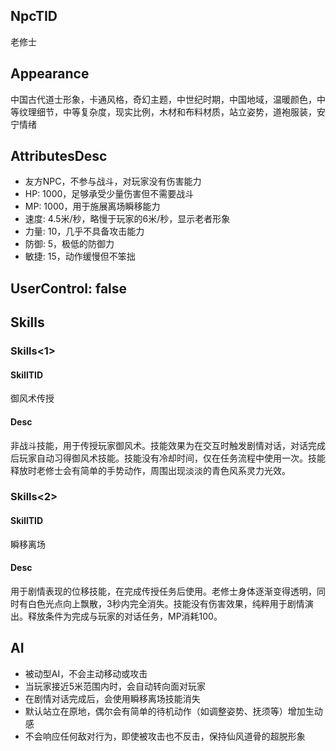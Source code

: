 
## NpcTID
老修士

## Appearance
中国古代道士形象，卡通风格，奇幻主题，中世纪时期，中国地域，温暖颜色，中等纹理细节，中等复杂度，现实比例，木材和布料材质，站立姿势，道袍服装，安宁情绪

## AttributesDesc
- 友方NPC，不参与战斗，对玩家没有伤害能力
- HP: 1000，足够承受少量伤害但不需要战斗
- MP: 1000，用于施展离场瞬移能力
- 速度: 4.5米/秒，略慢于玩家的6米/秒，显示老者形象
- 力量: 10，几乎不具备攻击能力
- 防御: 5，极低的防御力
- 敏捷: 15，动作缓慢但不笨拙

## UserControl: false

## Skills
### Skills<1>
#### SkillTID
御风术传授
#### Desc
非战斗技能，用于传授玩家御风术。技能效果为在交互时触发剧情对话，对话完成后玩家自动习得御风术技能。技能没有冷却时间，仅在任务流程中使用一次。技能释放时老修士会有简单的手势动作，周围出现淡淡的青色风系灵力光效。
### Skills<2>
#### SkillTID
瞬移离场
#### Desc
用于剧情表现的位移技能，在完成传授任务后使用。老修士身体逐渐变得透明，同时有白色光点向上飘散，3秒内完全消失。技能没有伤害效果，纯粹用于剧情演出。释放条件为完成与玩家的对话任务，MP消耗100。

## AI
- 被动型AI，不会主动移动或攻击
- 当玩家接近5米范围内时，会自动转向面对玩家
- 在剧情对话完成后，会使用瞬移离场技能消失
- 默认站立在原地，偶尔会有简单的待机动作（如调整姿势、抚须等）增加生动感
- 不会响应任何敌对行为，即使被攻击也不反击，保持仙风道骨的超脱形象
